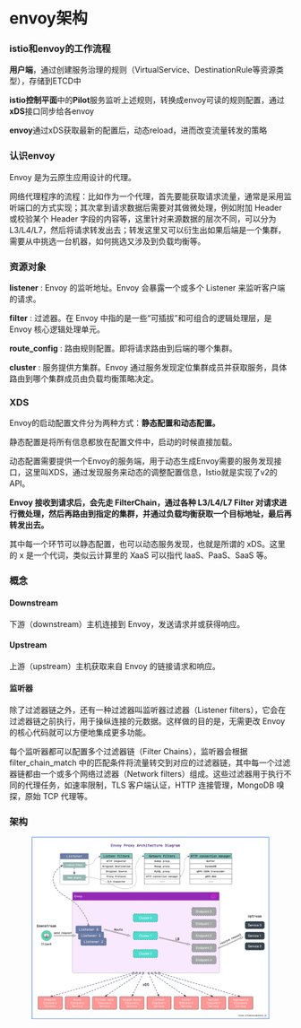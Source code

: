 # envoy架构

### istio和envoy的工作流程

**用户端**，通过创建服务治理的规则（VirtualService、DestinationRule等资源类型），存储到ETCD中

**istio控制平面**中的**Pilot**服务监听上述规则，转换成envoy可读的规则配置，通过**xDS**接口同步给各envoy

**envoy**通过xDS获取最新的配置后，动态reload，进而改变流量转发的策略&#x20;

### 认识envoy <a href="#2-e3-80-81-e8-ae-a4-e8-af-86envoy" id="2-e3-80-81-e8-ae-a4-e8-af-86envoy"></a>

Envoy 是为云原生应用设计的代理。

网络代理程序的流程：比如作为一个代理，首先要能获取请求流量，通常是采用监听端口的方式实现；其次拿到请求数据后需要对其做微处理，例如附加 Header 或校验某个 Header 字段的内容等，这里针对来源数据的层次不同，可以分为 L3/L4/L7，然后将请求转发出去；转发这里又可以衍生出如果后端是一个集群，需要从中挑选一台机器，如何挑选又涉及到负载均衡等。&#x20;

### 资源对象

**listener** : Envoy 的监听地址。Envoy 会暴露一个或多个 Listener 来监听客户端的请求。

**filter** : 过滤器。在 Envoy 中指的是一些“可插拔”和可组合的逻辑处理层，是 Envoy 核心逻辑处理单元。

**route\_config** : 路由规则配置。即将请求路由到后端的哪个集群。

**cluster** : 服务提供方集群。Envoy 通过服务发现定位集群成员并获取服务，具体路由到哪个集群成员由负载均衡策略决定。

### XDS

Envoy的启动配置文件分为两种方式：**静态配置和动态配置。**

静态配置是将所有信息都放在配置文件中，启动的时候直接加载。

动态配置需要提供一个Envoy的服务端，用于动态生成Envoy需要的服务发现接口，这里叫XDS，通过发现服务来动态的调整配置信息，Istio就是实现了v2的API。

**Envoy 接收到请求后，会先走 FilterChain，通过各种 L3/L4/L7 Filter 对请求进行微处理，然后再路由到指定的集群，并通过负载均衡获取一个目标地址，最后再转发出去。**

其中每一个环节可以静态配置，也可以动态服务发现，也就是所谓的 xDS。这里的 x 是一个代词，类似云计算里的 XaaS 可以指代 IaaS、PaaS、SaaS 等。

### 概念

#### Downstream

下游（downstream）主机连接到 Envoy，发送请求并或获得响应。

#### Upstream

上游（upstream）主机获取来自 Envoy 的链接请求和响应。

#### 监听器

除了过滤器链之外，还有一种过滤器叫监听器过滤器（Listener filters），它会在过滤器链之前执行，用于操纵连接的元数据。这样做的目的是，无需更改 Envoy 的核心代码就可以方便地集成更多功能。

每个监听器都可以配置多个过滤器链（Filter Chains），监听器会根据 filter\_chain\_match 中的匹配条件将流量转交到对应的过滤器链，其中每一个过滤器链都由一个或多个网络过滤器（Network filters）组成。这些过滤器用于执行不同的代理任务，如速率限制，TLS 客户端认证，HTTP 连接管理，MongoDB 嗅探，原始 TCP 代理等。

### 架构

<figure><img src="../../../.gitbook/assets/image (5).png" alt=""><figcaption></figcaption></figure>

###

